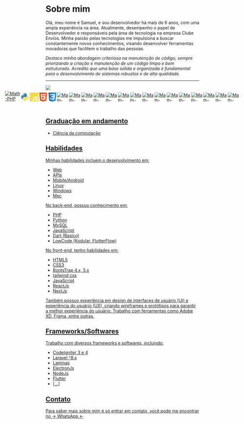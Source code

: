 # Sobre mim

Olá, meu nome é Samuel, e sou desenvolvedor há mais de 6 anos, com uma ampla experiência na área. Atualmente, desempenho o papel de Desenvolvedor e responsáveis pela área de tecnologia na empresa Clube Envios. Minha paixão pelas tecnologias me impulsiona a buscar constantemente novos conhecimentos, visando desenvolver ferramentas inovadoras que facilitem o trabalho das pessoas.

*Destaco minha abordagem criteriosa na manutenção de código, sempre priorizando a criação e manutenção de um código limpo e bem estruturado. Acredito que uma base sólida e organizada é fundamental para o desenvolvimento de sistemas robustos e de alta qualidade.*

<hr>
<div>
    <a href="https://github.com/SamTecDev7">
    <img height="152em" src="https://github-readme-stats.vercel.app/api/top-langs/?username=SamTecDev7&layout=compact&langs_count=7&theme=tokyonight"/>
  </div>
  <div style="display: flex; align-items: center;
  justify-content: center;"><br>
    <img align="center" alt="Math-PHP" height="40" width="50" src="https://cdn.jsdelivr.net/gh/devicons/devicon/icons/php/php-plain.svg" />
    <img align="center" alt="Math-Python" height="30" width="40" src="https://raw.githubusercontent.com/devicons/devicon/master/icons/python/python-original.svg">
    <img align="center" alt="Math-Js" height="30" width="40" src="https://raw.githubusercontent.com/devicons/devicon/master/icons/javascript/javascript-plain.svg">
    <img align="center" alt="Math-HTML" height="30" width="40" src="https://raw.githubusercontent.com/devicons/devicon/master/icons/html5/html5-original.svg">
    <img align="center" alt="Math-CSS" height="30" width="40" src="https://raw.githubusercontent.com/devicons/devicon/master/icons/css3/css3-original.svg">
    <img align="center" alt="Math-Bootstrap" height="30" width="40" src="https://cdn.jsdelivr.net/gh/devicons/devicon/icons/bootstrap/bootstrap-plain.svg" />
    <img align="center" alt="Math-TailwindCSS" height="30" width="40" src="https://cdn.jsdelivr.net/gh/devicons/devicon/icons/tailwindcss/tailwindcss-plain.svg" />
    <img align="center" alt="Math-React" height="30" width="40" src="https://cdn.jsdelivr.net/gh/devicons/devicon/icons/react/react-original.svg" />
    <img align="center" alt="Math-NextJs" height="30" width="40" src="https://cdn.jsdelivr.net/gh/devicons/devicon/icons/nextjs/nextjs-original-wordmark.svg" />
    <img align="center" alt="Math-NodeJs" height="30" width="40" src="https://cdn.jsdelivr.net/gh/devicons/devicon/icons/nodejs/nodejs-original.svg" />
    <img align="center" alt="Math-ElectronJs" height="30" width="40" src="https://cdn.jsdelivr.net/gh/devicons/devicon/icons/electron/electron-original.svg" />
    <img align="center" alt="Math-Linux" height="30" width="40" src="https://cdn.jsdelivr.net/gh/devicons/devicon/icons/linux/linux-original.svg" />
    <img align="center" alt="Math-MySQL" height="30" width="40" src="https://cdn.jsdelivr.net/gh/devicons/devicon/icons/mysql/mysql-original.svg" />
    <img align="center" alt="Math-Dart" height="30" width="40" src="https://cdn.jsdelivr.net/gh/devicons/devicon/icons/dart/dart-original.svg" />
    <img align="center" alt="Math-Flutter" height="30" width="40" src="https://cdn.jsdelivr.net/gh/devicons/devicon/icons/flutter/flutter-original.svg" />
    <img align="center" alt="Math-CodeIgniter" height="30" width="40" src="https://cdn.jsdelivr.net/gh/devicons/devicon/icons/codeigniter/codeigniter-plain.svg" />
    <img align="center" alt="Math-Laravel" height="30" width="40" src="https://cdn.jsdelivr.net/gh/devicons/devicon/icons/laravel/laravel-plain.svg" />
    <img align="center" alt="Math-Laminas" height="30" width="40" src="https://cdn.jsdelivr.net/gh/devicons/devicon/icons/laminas/laminas-original.svg" />
    <img align="center" alt="Math-AdobeXD" height="30" width="40" src="https://cdn.jsdelivr.net/gh/devicons/devicon/icons/xd/xd-plain.svg" />
    <img align="center" alt="Math-Figma" height="30" width="40" src="https://cdn.jsdelivr.net/gh/devicons/devicon/icons/figma/figma-original.svg" />

</div>
<br>

## Graduação em andamento

- Ciência da computação

## Habilidades

Minhas habilidades incluem o desenvolvimento em:
- Web
- APIs
- Mobile/Android
- Linux
- Windows
- Mec

No back-end, possuo conhecimento em:
- PHP
- Python
- MySQL
- JavaScript
- Dart (Basico)
- LowCode (Kodular, FlutterFlow)

No front-end, tenho habilidades em:
- HTML5
- CSS3
- BootsTrap 4.x, 5.x
- tailwind css
- JavaScript
- ReactJs
- NextJs

Também possuo experiência em design de interfaces de usuário (UI) e experiência do usuário (UX), criando wireframes e protótipos para garantir a melhor experiência do usuário. Trabalho com ferramentas como Adobe XD, Figma, entre outras.

## Frameworks/Softwares

Trabalho com diversos frameworks e softwares, incluindo:
- CodeIgniter 3 e 4
- Laravel ^8.x
- Laminas
- ElectronJs
- NodeJs
- Flutter
- [...]

## Contato

Para saber mais sobre mim é só entrar em contato, você pode me encontrar no <a href="https://wa.me/5562992313758">-> WhatsApp <-</a>

